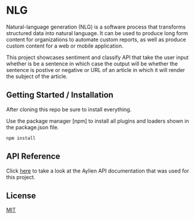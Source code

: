 # NLG

Natural-language generation (NLG) is a software process that transforms structured data into natural language. It can be used to produce long form content for organizations to automate custom reports, as well as produce custom content for a web or mobile application.

This project showcases sentiment and classify API that take the user input whether is be a sentence in which case the output will be whether the sentence is postive or negative or URL of an article in which it will render the subject of the article. 

## Getting Started / Installation

After cloning this repo be sure to install everything.

Use the package manager [npm] to install all plugins and loaders shown in the package.json file.

```
npm install
```

## API Reference

Click [here](https://docs.aylien.com/textapi/#getting-started) to take a look at the Aylien API documentation that was used for this project. 

## License
[MIT](https://choosealicense.com/licenses/mit/)